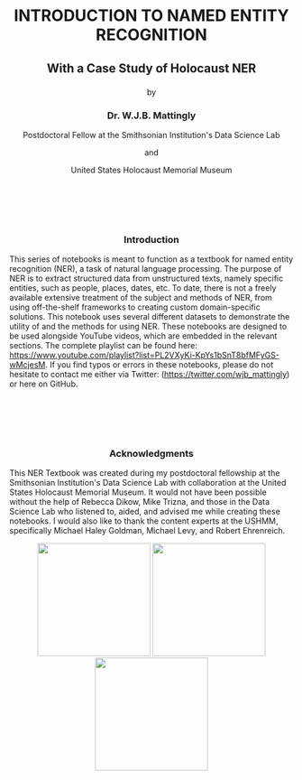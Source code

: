# <p align="center">INTRODUCTION TO NAMED ENTITY RECOGNITION</p>
## <p align="center">With a Case Study of Holocaust NER</p>
<p align="center">by</p>

### <p align="center">Dr. W.J.B. Mattingly</p>
<p align="center">Postdoctoral Fellow at the Smithsonian Institution's Data Science Lab</p>
<p align="center">and</p>
<p align="center">United States Holocaust Memorial Museum</p>


<br><br><br><br>
### <p align="center">Introduction</p>
This series of notebooks is meant to function as a textbook for named entity recognition (NER), a task of natural language processing. The purpose of NER is to extract structured data from unstructured texts, namely specific entities, such as people, places, dates, etc. To date, there is not a freely available extensive treatment of the subject and methods of NER, from using off-the-shelf frameworks to creating custom domain-specific solutions. This notebook uses several different datasets to demonstrate the utility of and the methods for using NER. These notebooks are designed to be used alongside YouTube videos, which are embedded in the relevant sections. The complete playlist can be found here: https://www.youtube.com/playlist?list=PL2VXyKi-KpYs1bSnT8bfMFyGS-wMcjesM. If you find typos or errors in these notebooks, please do not hesitate to contact me either via Twitter: (https://twitter.com/wjb_mattingly) or here on GitHub.

<br><br><br><br>
### <p align="center">Acknowledgments</p>
This NER Textbook was created during my postdoctoral fellowship at the Smithsonian Institution's Data Science Lab with collaboration at the United States Holocaust Memorial Museum. It would not have been possible without the help of Rebecca Dikow, Mike Trizna, and those in the Data Science Lab who listened to, aided, and advised me while creating these notebooks. I would also like to thank the content experts at the USHMM, specifically Michael Haley Goldman, Michael Levy, and Robert Ehrenreich.
<p align="center">
<img src="https://github.com/wjbmattingly/holocaust_ner_lessons/blob/main/images/data_science_lab_logo.png" width="200"/>
<img src="./images/si_logo.jpg" width="200"/>
<img src="./images/ushmm_logo.jpg" width="200"/>
</p>
